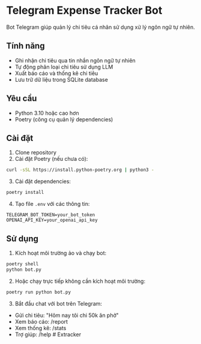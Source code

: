 # Telegram Expense Tracker Bot

Bot Telegram giúp quản lý chi tiêu cá nhân sử dụng xử lý ngôn ngữ tự nhiên.

## Tính năng

- Ghi nhận chi tiêu qua tin nhắn ngôn ngữ tự nhiên
- Tự động phân loại chi tiêu sử dụng LLM
- Xuất báo cáo và thống kê chi tiêu
- Lưu trữ dữ liệu trong SQLite database

## Yêu cầu

- Python 3.10 hoặc cao hơn
- Poetry (công cụ quản lý dependencies)

## Cài đặt

1. Clone repository
2. Cài đặt Poetry (nếu chưa có):
```bash
curl -sSL https://install.python-poetry.org | python3 -
```

3. Cài đặt dependencies:
```bash
poetry install
```

4. Tạo file `.env` với các thông tin:
```
TELEGRAM_BOT_TOKEN=your_bot_token
OPENAI_API_KEY=your_openai_api_key
```

## Sử dụng

1. Kích hoạt môi trường ảo và chạy bot:
```bash
poetry shell
python bot.py
```

2. Hoặc chạy trực tiếp không cần kích hoạt môi trường:
```bash
poetry run python bot.py
```

3. Bắt đầu chat với bot trên Telegram:
- Gửi chi tiêu: "Hôm nay tôi chi 50k ăn phở"
- Xem báo cáo: /report
- Xem thống kê: /stats
- Trợ giúp: /help # Extracker
